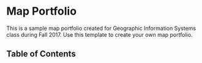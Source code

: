 # Map Portfolio
This is a sample map portfolio created for Geographic Information Systems class during Fall 2017. Use this template to create your own map portfolio. 

## Table of Contents


